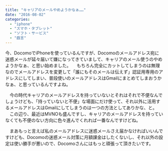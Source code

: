 ```yaml
---
title: "キャリアのメールやめようかなぁ……"
date: "2016-08-02"
categories: 
  - "iphone"
  - "スマホ・タブレット"
  - "ソフト・サービス"
  - "戯言"
---
```


今、DocomoでiPhoneを使っているんですが、Docomoのメールアドレス宛に迷惑メールが延々届いて嫌になってきていまして、キャリアのメール使うのやめようかなぁ、と思い始めました。 　もちろん完全にカットしてしまうのは無理なのでメールアドレスを変更して「誰にもそのメールは伝えず」認証用専用のアドレスにしてしまい、普段使いのメールアドレスはGmailにまとめてしまおうかなぁ、と思っているんですよね。

　今の時代キャリアのメールアドレスを持っていないとそれはそれで不便なんでしょうけども、「持っていないと不便」な場面にだけ使って、それ以外に活用するメールアドレスはGmailにしてしまうのは一つの方法としてありかな、と。 　この辺り、最近はMVNOも盛んですし、キャリアのメールアドレスを持っていなくても不便のない方向に色々進んでくれれば一番なんですけどね。

　まあもっと言えば私のメールアドレスに迷惑メールさえ届かなければいいんですけども、Docomoの迷惑メール対策に月額課金はしたくないし、それ以外の設定は使い勝手が悪いので、Docomoさんにはもっと頑張って頂きたいです。
